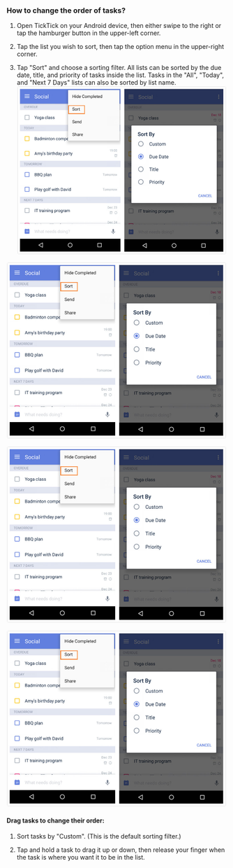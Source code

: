 ### How to change the order of tasks?

1. Open TickTick on your Android device, then either swipe to the right or tap the hamburger button in the upper-left corner.

2. Tap the list you wish to sort, then tap the option menu in the upper-right corner.

3. Tap "Sort" and choose a sorting filter. All lists can be sorted by the due date, title, and priority of tasks inside the list. Tasks in the "All", "Today", and "Next 7 Days" lists can also be sorted by list name.![](sort12.jpg)

![](sort12.jpg)

![](sort12.jpg)

![](sort12.jpg)

#### D**rag tasks to change their order:**

1. Sort tasks by "Custom". \(This is the default sorting filter.\)

2. Tap and hold a task to drag it up or down, then release your finger when the task is where you want it to be in the list.


